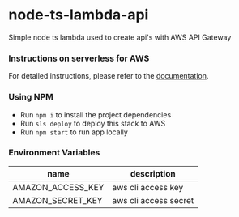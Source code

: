 # node-ts-lambda-api
Simple node ts lambda used to create api's with AWS API Gateway

### Instructions on serverless for AWS 
For detailed instructions, please refer to the [documentation](https://www.serverless.com/framework/docs/providers/aws/).

### Using NPM

- Run `npm i` to install the project dependencies
- Run `sls deploy` to deploy this stack to AWS
- Run `npm start` to run app locally

### Environment Variables
|  name | description  |
|---|---|
| AMAZON_ACCESS_KEY | aws cli access key  |
| AMAZON_SECRET_KEY | aws cli access secret |
